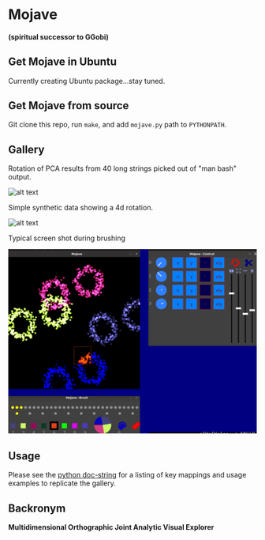 # Mojave 
#### (spiritual successor to GGobi) 

## Get Mojave in Ubuntu

Currently creating Ubuntu package...stay tuned.

## Get Mojave from source

Git clone this repo, run `make`, and add `mojave.py` path to `PYTHONPATH`.

## Gallery
Rotation of PCA results from 40 long strings picked out of "man bash" output. 

![alt text](https://github.com/kjplaye/mojave/blob/main/example_bash.gif?raw=true)

Simple synthetic data showing a 4d rotation.

![alt text](https://github.com/kjplaye/mojave/blob/main/example_toy.gif?raw=true)

Typical screen shot during brushing

![alt text](https://github.com/kjplaye/mojave/blob/main/example_mojave.png?raw=true)

## Usage
Please see the [python doc-string](https://github.com/kjplaye/mojave/blob/main/mojave.py#L21) for a listing of key mappings and usage examples to replicate the gallery.

## Backronym

__Multidimensional 
Orthographic 
Joint 
Analytic
Visual 
Explorer__

